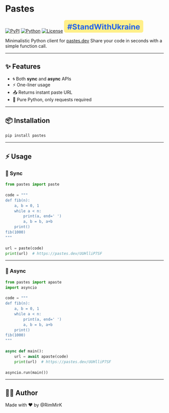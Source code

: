 # Pastes
[![PyPI](https://img.shields.io/pypi/v/pastes?color=blue&label=PyPI)](https://pypi.org/project/pastes/)
[![Python](https://img.shields.io/pypi/pyversions/pastes.svg?logo=python&logoColor=yellow)](https://pypi.org/project/pastes/)
[![License](https://img.shields.io/github/license/RimMirK/pastes?color=green)](LICENSE)
[![StandWithUkraine](https://raw.githubusercontent.com/vshymanskyy/StandWithUkraine/main/badges/StandWithUkraine.svg)](https://github.com/vshymanskyy/StandWithUkraine/blob/main/docs/README.md)

Minimalistic Python client for [pastes.dev](https://pastes.dev/)
Share your code in seconds with a simple function call.  

---

## ✨ Features
- 🌀 Both **sync** and **async** APIs  
- ⚡ One-liner usage  
- 📤 Returns instant paste URL  
- 🐍 Pure Python, only requests required

---

## 📦 Installation
```sh
pip install pastes
```

---

## ⚡ Usage

### 🔹 Sync

```py
from pastes import paste

code = """
def fib(n):
    a, b = 0, 1
    while a < n:
        print(a, end=' ')
        a, b = b, a+b
    print()
fib(1000)
"""

url = paste(code)
print(url)  # https://pastes.dev/UUHlliP7SF
```

---

### 🔹 Async

```py
from pastes import apaste
import asyncio

code = """
def fib(n):
    a, b = 0, 1
    while a < n:
        print(a, end=' ')
        a, b = b, a+b
    print()
fib(1000)
"""

async def main():
    url = await apaste(code)
    print(url)  # https://pastes.dev/UUHlliP7SF

asyncio.run(main())
```

---

## 👨‍💻 Author

Made with ❤️ by @RimMirK

